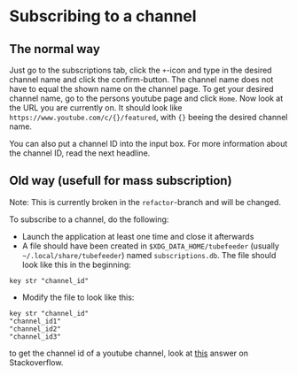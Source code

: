 # Subscribing to a channel

## The normal way

Just go to the subscriptions tab, click the `+`-icon and type in the desired channel name and click the confirm-button.
The channel name does not have to equal the shown name on the channel page. 
To get your desired channel name, go to the persons youtube page and click `Home`.
Now look at the URL you are currently on. 
It should look like `https://www.youtube.com/c/{}/featured`, with `{}` beeing the desired channel name.

You can also put a channel ID into the input box.
For more information about the channel ID, read the next headline.

## Old way (usefull for mass subscription)

Note: This is currently broken in the `refactor`-branch and will be changed.

To subscribe to a channel, do the following:

* Launch the application at least one time and close it afterwards
* A file should have been created in `$XDG_DATA_HOME/tubefeeder` (usually `~/.local/share/tubefeeder`) named `subscriptions.db`.
The file should look like this in the beginning:

```
key str "channel_id"
```

* Modify the file to look like this:

```
key str "channel_id"
"channel_id1"
"channel_id2"
"channel_id3"
```

to get the channel id of a youtube channel, look at [this](https://stackoverflow.com/a/16326307) answer on Stackoverflow.
